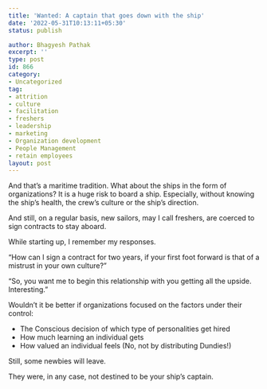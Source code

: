 ```yaml
---
title: 'Wanted: A captain that goes down with the ship'
date: '2022-05-31T10:13:11+05:30'
status: publish

author: Bhagyesh Pathak
excerpt: ''
type: post
id: 866
category:
- Uncategorized
tag:
- attrition
- culture
- facilitation
- freshers
- leadership
- marketing
- Organization development
- People Management
- retain employees
layout: post
---
```


And that’s a maritime tradition. What about the ships in the form of organizations? It is a huge risk to board a ship. Especially, without knowing the ship’s health, the crew’s culture or the ship’s direction.

And still, on a regular basis, new sailors, may I call freshers, are coerced to sign contracts to stay aboard.

While starting up, I remember my responses.

“How can I sign a contract for two years, if your first foot forward is that of a mistrust in your own culture?”

“So, you want me to begin this relationship with you getting all the upside. Interesting.”

Wouldn’t it be better if organizations focused on the factors under their control:

- The Conscious decision of which type of personalities get hired
- How much learning an individual gets
- How valued an individual feels (No, not by distributing Dundies!)

Still, some newbies will leave.

They were, in any case, not destined to be your ship’s captain.